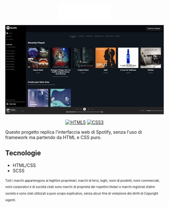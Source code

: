 <!---
LOGO
-->

<p align="center">
  <img src="https://github.com/mattiamoneta/html-css-spotifyweb/blob/main/img/logo.svg" alt="Spotify" height="50px"/>
</p>

<!---
THUMBNAIL GIF
-->

<p align="center">
  <img src="https://github.com/mattiamoneta/html-css-spotifyweb/blob/main/thumbnail.gif" alt="Spotify Thumbnail Demo"/>
</p>

<!---
SHIELDS.IO

Syntax: <a href="website"><img src="https://img.shields.io/badge/-LABEL-COLORHEX?logo=SIMPLELOGONAME&logoColor=white" alt="LABELALT"></a>
-->
<p align="center">
  <a href="#"><img src="https://img.shields.io/badge/-HTML5-E34F26?logo=html5&logoColor=white" alt="HTML5"></a>
  <a href="#"><img src="https://img.shields.io/badge/-CSS3-1572B6?logo=css3&logoColor=white" alt="CSS3"></a>
</p>

Questo progetto replica l'interfaccia web di Spotify, senza l'uso di framework ma partendo da HTML e CSS puro.


## Tecnologie

- HTML/CSS
- SCSS

<sub><sup>Tutti i marchi appartengono ai legittimi proprietari; marchi di terzi, loghi, nomi di prodotti, nomi commerciali, nomi corporativi e di società citati sono marchi di proprietà dei rispettivi titolari o marchi registrati d’altre società e sono stati utilizzati a puro scopo esplicativo, senza alcun fine di violazione dei diritti di Copyright vigenti.</sup></sub>


